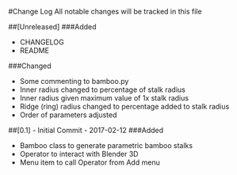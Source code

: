 #Change Log
All notable changes will be tracked in this file

##[Unreleased]
###Added
- CHANGELOG
- README

###Changed
- Some commenting to bamboo.py
- Inner radius changed to percentage of stalk radius
- Inner radius given maximum value of 1x stalk radius
- Ridge (ring) radius changed to percentage added to stalk radius
- Order of parameters adjusted

##[0.1] - Initial Commit - 2017-02-12
###Added
- Bamboo class to generate parametric bamboo stalks
- Operator to interact with Blender 3D
- Menu item to call Operator from Add menu
